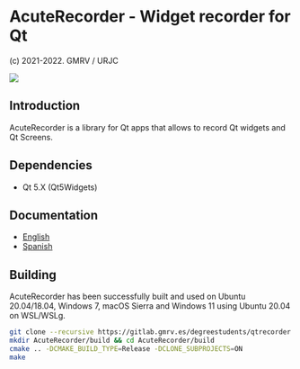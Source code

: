 # AcuteRecorder - Widget recorder for Qt

(c) 2021-2022. GMRV / URJC

![](https://i.imgur.com/H3xsaqr.png)

## Introduction

AcuteRecorder is a library for Qt apps that allows to record Qt widgets and Qt Screens.

## Dependencies

* Qt 5.X (Qt5Widgets)

## Documentation

- [English](docs/english.md)
- [Spanish](docs/spanish.md)

## Building

AcuteRecorder has been successfully built and used on Ubuntu 20.04/18.04, Windows 7, macOS Sierra
and Windows 11 using Ubuntu 20.04 on WSL/WSLg.

```bash
git clone --recursive https://gitlab.gmrv.es/degreestudents/qtrecorder.git AcuteRecorder
mkdir AcuteRecorder/build && cd AcuteRecorder/build
cmake .. -DCMAKE_BUILD_TYPE=Release -DCLONE_SUBPROJECTS=ON
make
```
